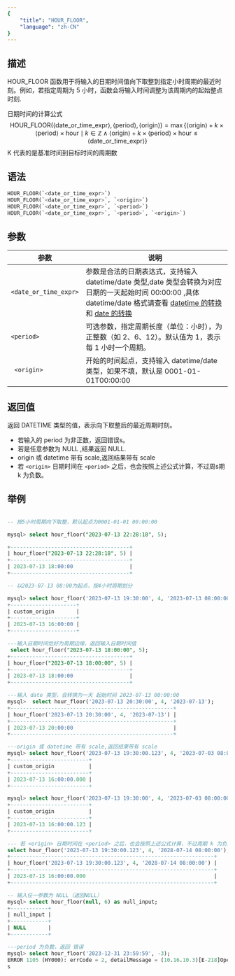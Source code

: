 ```yaml
---
{
    "title": "HOUR_FLOOR",
    "language": "zh-CN"
}
---
```


## 描述

HOUR_FLOOR 函数用于将输入的日期时间值向下取整到指定小时周期的最近时刻。例如，若指定周期为 5 小时，函数会将输入时间调整为该周期内的起始整点时刻.

日期时间的计算公式
$$
\text{HOUR\_FLOOR}(\langle\text{date\_or\_time\_expr}\rangle, \langle\text{period}\rangle, \langle\text{origin}\rangle) = \max\{\langle\text{origin}\rangle + k \times \langle\text{period}\rangle \times \text{hour} \mid k \in \mathbb{Z} \land \langle\text{origin}\rangle + k \times \langle\text{period}\rangle \times \text{hour} \leq \langle\text{date\_or\_time\_expr}\rangle\}
$$
K 代表的是基准时间到目标时间的周期数

## 语法

```sql
HOUR_FLOOR(`<date_or_time_expr>`)
HOUR_FLOOR(`<date_or_time_expr>`, `<origin>`)
HOUR_FLOOR(`<date_or_time_expr>`, `<period>`)
HOUR_FLOOR(`<date_or_time_expr>`, `<period>`, `<origin>`)
```

## 参数

| 参数 | 说明 |
| -- | -- |
| `<date_or_time_expr>` | 参数是合法的日期表达式，支持输入 datetime/date 类型,date 类型会转换为对应日期的一天起始时间 00:00:00 ,具体 datetime/date 格式请查看  [datetime 的转换](../../../../../current/sql-manual/basic-element/sql-data-types/conversion/datetime-conversion) 和 [date 的转换](../../../../../current/sql-manual/basic-element/sql-data-types/conversion/date-conversion) |
| `<period>` | 	可选参数，指定周期长度（单位：小时），为正整数（如 2、6、12）。默认值为 1，表示每 1 小时一个周期。|
|` <origin>` | 开始的时间起点，支持输入 datetime/date 类型，如果不填，默认是 0001-01-01T00:00:00 |

## 返回值

返回 DATETIME 类型的值，表示向下取整后的最近周期时刻。

- 若输入的 period 为非正数，返回错误s。
- 若是任意参数为 NULL ,结果返回 NULL.
- origin 或 datetime 带有 scale,返回结果带有 scale
- 若 `<origin>` 日期时间在 `<period>` 之后，也会按照上述公式计算，不过周s期 k 为负数。

## 举例

```sql

-- 按5小时周期向下取整，默认起点为0001-01-01 00:00:00

mysql> select hour_floor("2023-07-13 22:28:18", 5);

+--------------------------------------+
| hour_floor("2023-07-13 22:28:18", 5) |
+--------------------------------------+
| 2023-07-13 18:00:00                  |
+--------------------------------------+

-- 以2023-07-13 08:00为起点，按4小时周期划分

mysql> select hour_floor('2023-07-13 19:30:00', 4, '2023-07-13 08:00:00') as custom_origin;
+---------------------+
| custom_origin       |
+---------------------+
| 2023-07-13 16:00:00 |
+---------------------+

---输入日期时间恰好为周期边缘，返回输入日期时间值
 select hour_floor("2023-07-13 18:00:00", 5);
+--------------------------------------+
| hour_floor("2023-07-13 18:00:00", 5) |
+--------------------------------------+
| 2023-07-13 18:00:00                  |
+--------------------------------------+

---输入 date 类型，会转换为一天 起始时间 2023-07-13 00:00:00
mysql>  select hour_floor('2023-07-13 20:30:00', 4, '2023-07-13');
+----------------------------------------------------+
| hour_floor('2023-07-13 20:30:00', 4, '2023-07-13') |
+----------------------------------------------------+
| 2023-07-13 20:00:00                                |
+----------------------------------------------------+

---origin 或 datetime 带有 scale,返回结果带有 scale
mysql> select hour_floor('2023-07-13 19:30:00.123', 4, '2023-07-03 08:00:00') as custom_origin;
+-------------------------+
| custom_origin           |
+-------------------------+
| 2023-07-13 16:00:00.000 |
+-------------------------+

mysql> select hour_floor('2023-07-13 19:30:00', 4, '2023-07-03 08:00:00.123') as custom_origin;
+-------------------------+
| custom_origin           |
+-------------------------+
| 2023-07-13 16:00:00.123 |
+-------------------------+

--- 若 <origin> 日期时间在 <period> 之后，也会按照上述公式计算，不过周期 k 为负数。
select hour_floor('2023-07-13 19:30:00.123', 4, '2028-07-14 08:00:00');
+-----------------------------------------------------------------+
| hour_floor('2023-07-13 19:30:00.123', 4, '2028-07-14 08:00:00') |
+-----------------------------------------------------------------+
| 2023-07-13 16:00:00.000                                         |
+-----------------------------------------------------------------+

-- 输入任一参数为 NULL（返回NULL）
mysql> select hour_floor(null, 6) as null_input;
+------------+
| null_input |
+------------+
| NULL       |
+------------+

---period 为负数，返回 错误
mysql> select hour_floor('2023-12-31 23:59:59', -3);
ERROR 1105 (HY000): errCode = 2, detailMessage = (10.16.10.3)[E-218]Operation hour_floor of 2023-12-31 23:59:59, -3 out of range
s
```